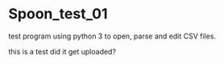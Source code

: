 # Spoon_test_01
test program using python 3 to open, parse and edit CSV files.

this is a test did it get uploaded?